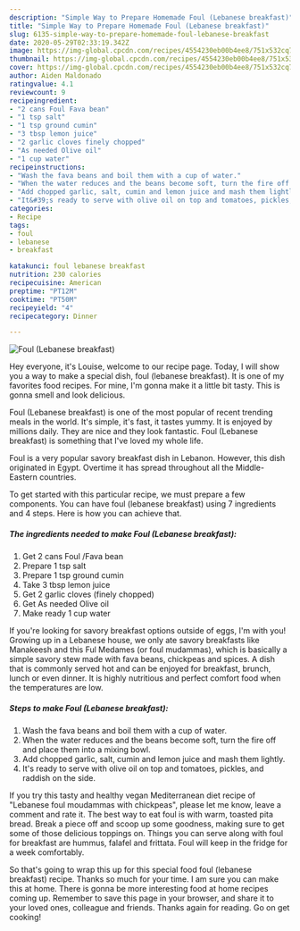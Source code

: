 ```yaml
---
description: "Simple Way to Prepare Homemade Foul (Lebanese breakfast)"
title: "Simple Way to Prepare Homemade Foul (Lebanese breakfast)"
slug: 6135-simple-way-to-prepare-homemade-foul-lebanese-breakfast
date: 2020-05-29T02:33:19.342Z
image: https://img-global.cpcdn.com/recipes/4554230eb00b4ee8/751x532cq70/foul-lebanese-breakfast-recipe-main-photo.jpg
thumbnail: https://img-global.cpcdn.com/recipes/4554230eb00b4ee8/751x532cq70/foul-lebanese-breakfast-recipe-main-photo.jpg
cover: https://img-global.cpcdn.com/recipes/4554230eb00b4ee8/751x532cq70/foul-lebanese-breakfast-recipe-main-photo.jpg
author: Aiden Maldonado
ratingvalue: 4.1
reviewcount: 9
recipeingredient:
- "2 cans Foul Fava bean"
- "1 tsp salt"
- "1 tsp ground cumin"
- "3 tbsp lemon juice"
- "2 garlic cloves finely chopped"
- "As needed Olive oil"
- "1 cup water"
recipeinstructions:
- "Wash the fava beans and boil them with a cup of water."
- "When the water reduces and the beans become soft, turn the fire off and place them into a mixing bowl."
- "Add chopped garlic, salt, cumin and lemon juice and mash them lightly."
- "It&#39;s ready to serve with olive oil on top and tomatoes, pickles, and raddish on the side."
categories:
- Recipe
tags:
- foul
- lebanese
- breakfast

katakunci: foul lebanese breakfast 
nutrition: 230 calories
recipecuisine: American
preptime: "PT12M"
cooktime: "PT50M"
recipeyield: "4"
recipecategory: Dinner

---
```



![Foul (Lebanese breakfast)](https://img-global.cpcdn.com/recipes/4554230eb00b4ee8/751x532cq70/foul-lebanese-breakfast-recipe-main-photo.jpg)

Hey everyone, it's Louise, welcome to our recipe page. Today, I will show you a way to make a special dish, foul (lebanese breakfast). It is one of my favorites food recipes. For mine, I'm gonna make it a little bit tasty. This is gonna smell and look delicious.

Foul (Lebanese breakfast) is one of the most popular of recent trending meals in the world. It's simple, it's fast, it tastes yummy. It is enjoyed by millions daily. They are nice and they look fantastic. Foul (Lebanese breakfast) is something that I've loved my whole life.

Foul is a very popular savory breakfast dish in Lebanon. However, this dish originated in Egypt. Overtime it has spread throughout all the Middle-Eastern countries.


To get started with this particular recipe, we must prepare a few components. You can have foul (lebanese breakfast) using 7 ingredients and 4 steps. Here is how you can achieve that.

<!--inarticleads1-->

##### The ingredients needed to make Foul (Lebanese breakfast):

1. Get 2 cans Foul /Fava bean
1. Prepare 1 tsp salt
1. Prepare 1 tsp ground cumin
1. Take 3 tbsp lemon juice
1. Get 2 garlic cloves (finely chopped)
1. Get As needed Olive oil
1. Make ready 1 cup water


If you&#39;re looking for savory breakfast options outside of eggs, I&#39;m with you! Growing up in a Lebanese house, we only ate savory breakfasts like Manakeesh and this Ful Medames (or foul mudammas), which is basically a simple savory stew made with fava beans, chickpeas and spices. A dish that is commonly served hot and can be enjoyed for breakfast, brunch, lunch or even dinner. It is highly nutritious and perfect comfort food when the temperatures are low. 

<!--inarticleads2-->

##### Steps to make Foul (Lebanese breakfast):

1. Wash the fava beans and boil them with a cup of water.
1. When the water reduces and the beans become soft, turn the fire off and place them into a mixing bowl.
1. Add chopped garlic, salt, cumin and lemon juice and mash them lightly.
1. It&#39;s ready to serve with olive oil on top and tomatoes, pickles, and raddish on the side.


If you try this tasty and healthy vegan Mediterranean diet recipe of &#34;Lebanese foul moudammas with chickpeas&#34;, please let me know, leave a comment and rate it. The best way to eat foul is with warm, toasted pita bread. Break a piece off and scoop up some goodness, making sure to get some of those delicious toppings on. Things you can serve along with foul for breakfast are hummus, falafel and frittata. Foul will keep in the fridge for a week comfortably. 

So that's going to wrap this up for this special food foul (lebanese breakfast) recipe. Thanks so much for your time. I am sure you can make this at home. There is gonna be more interesting food at home recipes coming up. Remember to save this page in your browser, and share it to your loved ones, colleague and friends. Thanks again for reading. Go on get cooking!
